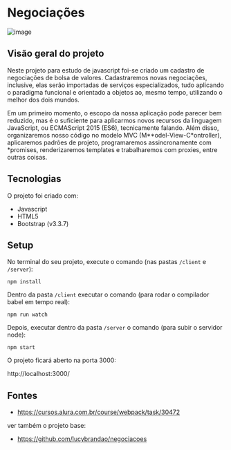 # Negociações

![image](https://user-images.githubusercontent.com/39086256/187966305-77e13405-ae46-41de-884b-2fd39e860a2f.png)

## Visão geral do projeto
Neste projeto para estudo de javascript foi-se criado um cadastro de negociações de bolsa de valores. Cadastraremos novas negociações, inclusive, elas serão importadas de serviços especializados, tudo aplicando o paradigma funcional e orientado a objetos ao, mesmo tempo, utilizando o melhor dos dois mundos.

Em um primeiro momento, o escopo da nossa aplicação pode parecer bem reduzido, mas é o suficiente para aplicarmos novos recursos da linguagem JavaScript, ou ECMAScript 2015 (ES6), tecnicamente falando. Além disso, organizaremos nosso código no modelo MVC (M**odel-View-C*ontroller), aplicaremos padrões de projeto, programaremos assincronamente com *promises, renderizaremos templates e trabalharemos com proxies, entre outras coisas.

## Tecnologias
O projeto foi criado com:
* Javascript
* HTML5
* Bootstrap (v3.3.7)

## Setup
No terminal do seu projeto, execute o comando (nas pastas `/client` e `/server`):

`npm install`

Dentro da pasta `/client` executar o comando (para rodar o compilador babel em tempo real):

`npm run watch`

Depois, executar dentro da pasta `/server` o comando (para subir o servidor node):

`npm start`

O projeto ficará aberto na porta 3000:

http://localhost:3000/

## Fontes
- https://cursos.alura.com.br/course/webpack/task/30472

ver também o projeto base:
- https://github.com/lucybrandao/negociacoes
